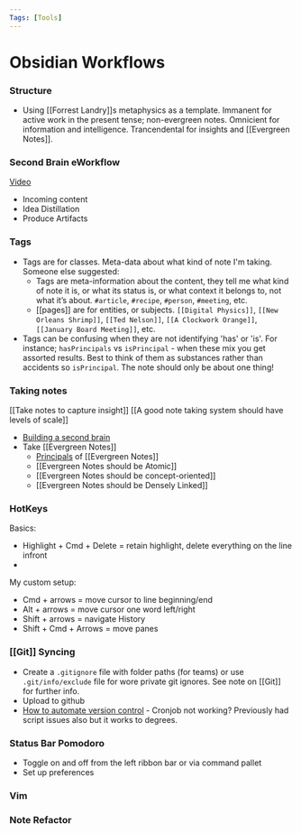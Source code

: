 ```yaml
---
Tags: [Tools]
---
```


# Obsidian Workflows

### Structure
- Using [[Forrest Landry]]s metaphysics as a template. Immanent for active work in the present tense; non-evergreen notes. Omnicient for information and intelligence. Trancendental for insights and [[Evergreen Notes]].

### Second Brain eWorkflow
[Video](https://www.youtube.com/watch?v=Ewhfok91AdE)
- Incoming content
- Idea Distillation
- Produce Artifacts

### Tags
- Tags are for classes. Meta-data about what kind of note I'm taking. Someone else suggested:
	- Tags are meta-information about the content, they tell me what kind of note it is, or what its status is, or what context it belongs to, not what it’s about. `#article`, `#recipe`, `#person`, `#meeting`, etc.
	- [[pages]] are for entities, or subjects. `[[Digital Physics]]`, `[[New Orleans Shrimp]]`, `[[Ted Nelson]]`, `[[A Clockwork Orange]]`, `[[January Board Meeting]]`, etc.
-  Tags can be confusing when they are not identifying 'has' or 'is'. For instance; `hasPrincipals` vs `isPrincipal` - when these mix you get assorted results. Best to think of them as substances rather than accidents so `isPrincipal`. The note should only be about one thing!

### Taking notes
[[Take notes to capture insight]]
[[A good note taking system should have levels of scale]]

- [Building a second brain](https://maggieappleton.com/basb)
- Take [[Evergreen Notes]]
	- [Principals](https://notes.andymatuschak.org/About_these_notes) of [[Evergreen Notes]]
	- [[Evergreen Notes should be Atomic]]
	- [[Evergreen Notes should be concept-oriented]]
	- [[Evergreen Notes should be Densely Linked]]
	
### HotKeys
Basics:
- Highlight + Cmd + Delete = retain highlight, delete everything on the line infront
- 

My custom setup: 
- Cmd + arrows = move cursor to line beginning/end
- Alt + arrows = move cursor one word left/right
- Shift + arrows = navigate History
- Shift + Cmd + Arrows = move panes

### [[Git]] Syncing
- Create a `.gitignore` file with folder paths (for teams) or use `.git/info/exclude` file for wore private git ignores. See note on [[Git]] for further info.
- Upload to github
- [How to automate version control](https://medium.com/analytics-vidhya/how-i-put-my-mind-under-version-control-24caea37b8a5) - Cronjob not working? Previously had script issues also but it works to degrees. 


### Status Bar Pomodoro
- Toggle on and off from the left ribbon bar or via command pallet
- Set up preferences

### Vim
### Note Refactor